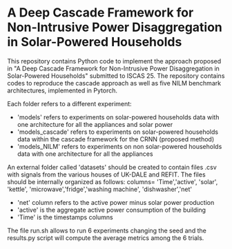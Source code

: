 # A Deep Cascade Framework for Non-Intrusive Power Disaggregation in Solar-Powered Households
This repository contains Python code to implement the approach proposed in "A Deep Cascade Framework for Non-Intrusive Power Disaggregation in Solar-Powered Households" submitted to ISCAS 25. The repository contains codes to reproduce the cascade approach as well as five NILM benchmark architectures, implemented in Pytorch. 

Each folder refers to a different experiment:
- 'models' refers to experiments on solar-powered households data with one architecture for all the appliances and solar power 
- 'models_cascade' refers to experiments on solar-powered households data within the cascade framework for the CRNN (proposed method)
- 'models_NILM' refers to experiments on non solar-powered households data with one architecture for all the appliances

An external folder called 'datasets' should be created to contain files .csv with signals from the various houses of UK-DALE and REFIT. The files should be internally organized as follows:
columns= 'Time','active', 'solar', 'kettle', 'microwave','fridge','washing machine', 'dishwasher','net' 
- 'net' column refers to the active power minus solar power production
- 'active' is the aggregate active power consumption of the building
- 'Time' is the timestamps columns

The file run.sh allows to run 6 experiments changing the seed and the results.py script will compute the average metrics among the 6 trials.


